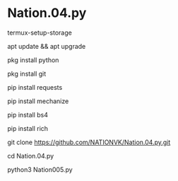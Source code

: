 # Nation.04.py


termux-setup-storage

apt update && apt upgrade

pkg install python

pkg install git 

pip install requests

pip install mechanize

pip install bs4

pip install rich


git clone https://github.com/NATIONVK/Nation.04.py.git


cd Nation.04.py


python3 Nation005.py
